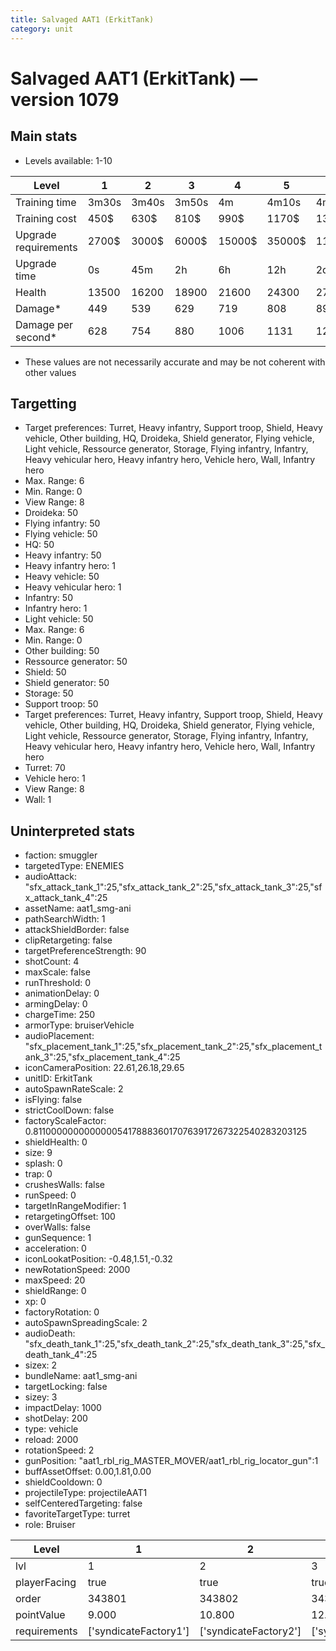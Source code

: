 ```yaml
---
title: Salvaged AAT1 (ErkitTank)
category: unit
---
```


# Salvaged AAT1 (ErkitTank) — version 1079

## Main stats

  * Levels available: 1-10

|Level               |1    |2    |3    |4     |5     |6      |7      |8      |9       |10      |
|--------------------|-----|-----|-----|------|------|-------|-------|-------|--------|--------|
|Training time       |3m30s|3m40s|3m50s|4m    |4m10s |4m20s  |4m30s  |4m40s  |4m50s   |5m      |
|Training cost       |450$ |630$ |810$ |990$  |1170$ |1350$  |1530$  |1710$  |1890$   |2070$   |
|Upgrade requirements|2700$|3000$|6000$|15000$|35000$|115000$|175000$|350000$|1000000$|2000000$|
|Upgrade time        |0s   |45m  |2h   |6h    |12h   |2d     |3d     |5d     |1w      |1w3d    |
|Health              |13500|16200|18900|21600 |24300 |27000  |29700  |32400  |35100   |40500   |
|Damage*             |449  |539  |629  |719   |808   |898    |988    |1078   |1168    |1347    |
|Damage per second*  |628  |754  |880  |1006  |1131  |1257   |1383   |1509   |1635    |1885    |

* These values are not necessarily accurate and may be not coherent with other values

## Targetting

  * Target preferences: Turret, Heavy infantry, Support troop, Shield, Heavy vehicle, Other building, HQ, Droideka, Shield generator, Flying vehicle, Light vehicle, Ressource generator, Storage, Flying infantry, Infantry, Heavy vehicular hero, Heavy infantry hero, Vehicle hero, Wall, Infantry hero
  * Max. Range: 6
  * Min. Range: 0
  * View Range: 8
  * Droideka: 50
  * Flying infantry: 50
  * Flying vehicle: 50
  * HQ: 50
  * Heavy infantry: 50
  * Heavy infantry hero: 1
  * Heavy vehicle: 50
  * Heavy vehicular hero: 1
  * Infantry: 50
  * Infantry hero: 1
  * Light vehicle: 50
  * Max. Range: 6
  * Min. Range: 0
  * Other building: 50
  * Ressource generator: 50
  * Shield: 50
  * Shield generator: 50
  * Storage: 50
  * Support troop: 50
  * Target preferences: Turret, Heavy infantry, Support troop, Shield, Heavy vehicle, Other building, HQ, Droideka, Shield generator, Flying vehicle, Light vehicle, Ressource generator, Storage, Flying infantry, Infantry, Heavy vehicular hero, Heavy infantry hero, Vehicle hero, Wall, Infantry hero
  * Turret: 70
  * Vehicle hero: 1
  * View Range: 8
  * Wall: 1

## Uninterpreted stats

  * faction: smuggler
  * targetedType: ENEMIES
  * audioAttack: "sfx_attack_tank_1":25,"sfx_attack_tank_2":25,"sfx_attack_tank_3":25,"sfx_attack_tank_4":25
  * assetName: aat1_smg-ani
  * pathSearchWidth: 1
  * attackShieldBorder: false
  * clipRetargeting: false
  * targetPreferenceStrength: 90
  * shotCount: 4
  * maxScale: false
  * runThreshold: 0
  * animationDelay: 0
  * armingDelay: 0
  * chargeTime: 250
  * armorType: bruiserVehicle
  * audioPlacement: "sfx_placement_tank_1":25,"sfx_placement_tank_2":25,"sfx_placement_tank_3":25,"sfx_placement_tank_4":25
  * iconCameraPosition: 22.61,26.18,29.65
  * unitID: ErkitTank
  * autoSpawnRateScale: 2
  * isFlying: false
  * strictCoolDown: false
  * factoryScaleFactor: 0.81100000000000005417888360170763917267322540283203125
  * shieldHealth: 0
  * size: 9
  * splash: 0
  * trap: 0
  * crushesWalls: false
  * runSpeed: 0
  * targetInRangeModifier: 1
  * retargetingOffset: 100
  * overWalls: false
  * gunSequence: 1
  * acceleration: 0
  * iconLookatPosition: -0.48,1.51,-0.32
  * newRotationSpeed: 2000
  * maxSpeed: 20
  * shieldRange: 0
  * xp: 0
  * factoryRotation: 0
  * autoSpawnSpreadingScale: 2
  * audioDeath: "sfx_death_tank_1":25,"sfx_death_tank_2":25,"sfx_death_tank_3":25,"sfx_death_tank_4":25
  * sizex: 2
  * bundleName: aat1_smg-ani
  * targetLocking: false
  * sizey: 3
  * impactDelay: 1000
  * shotDelay: 200
  * type: vehicle
  * reload: 2000
  * rotationSpeed: 2
  * gunPosition: "aat1_rbl_rig_MASTER_MOVER/aat1_rbl_rig_locator_gun":1
  * buffAssetOffset: 0.00,1.81,0.00
  * shieldCooldown: 0
  * projectileType: projectileAAT1
  * selfCenteredTargeting: false
  * favoriteTargetType: turret
  * role: Bruiser

|Level       |1                    |2                    |3                    |4                    |5                    |6                    |7                    |8                    |9                    |10                    |
|------------|---------------------|---------------------|---------------------|---------------------|---------------------|---------------------|---------------------|---------------------|---------------------|----------------------|
|lvl         |1                    |2                    |3                    |4                    |5                    |6                    |7                    |8                    |9                    |10                    |
|playerFacing|true                 |true                 |true                 |true                 |true                 |true                 |true                 |true                 |false                |false                 |
|order       |343801               |343802               |343803               |343804               |343805               |343806               |343807               |343808               |343809               |343810                |
|pointValue  |9.000                |10.800               |12.600               |14.400               |16.200               |18.000               |19.800               |21.600               |23.400               |27.000                |
|requirements|['syndicateFactory1']|['syndicateFactory2']|['syndicateFactory3']|['syndicateFactory4']|['syndicateFactory5']|['syndicateFactory6']|['syndicateFactory7']|['syndicateFactory8']|['syndicateFactory9']|['syndicateFactory10']|

